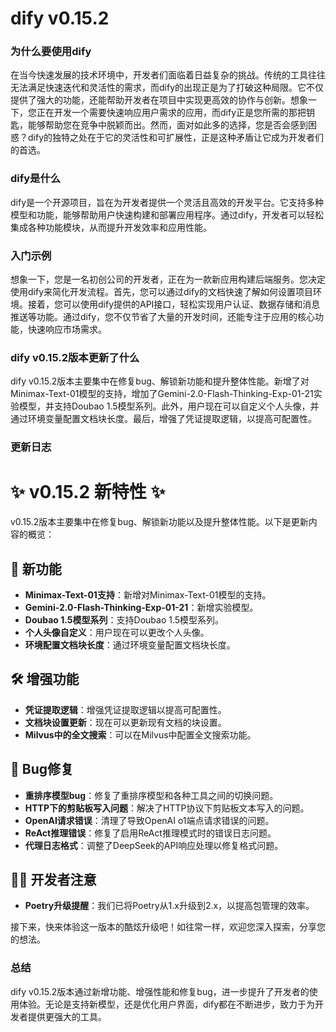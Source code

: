 # dify v0.15.2
### 为什么要使用dify

在当今快速发展的技术环境中，开发者们面临着日益复杂的挑战。传统的工具往往无法满足快速迭代和灵活性的需求，而dify的出现正是为了打破这种局限。它不仅提供了强大的功能，还能帮助开发者在项目中实现更高效的协作与创新。想象一下，您正在开发一个需要快速响应用户需求的应用，而dify正是您所需的那把钥匙，能够帮助您在竞争中脱颖而出。然而，面对如此多的选择，您是否会感到困惑？dify的独特之处在于它的灵活性和可扩展性，正是这种矛盾让它成为开发者们的首选。

### dify是什么

dify是一个开源项目，旨在为开发者提供一个灵活且高效的开发平台。它支持多种模型和功能，能够帮助用户快速构建和部署应用程序。通过dify，开发者可以轻松集成各种功能模块，从而提升开发效率和应用性能。

### 入门示例

想象一下，您是一名初创公司的开发者，正在为一款新应用构建后端服务。您决定使用dify来简化开发流程。首先，您可以通过dify的文档快速了解如何设置项目环境。接着，您可以使用dify提供的API接口，轻松实现用户认证、数据存储和消息推送等功能。通过dify，您不仅节省了大量的开发时间，还能专注于应用的核心功能，快速响应市场需求。

### dify v0.15.2版本更新了什么

dify v0.15.2版本主要集中在修复bug、解锁新功能和提升整体性能。新增了对Minimax-Text-01模型的支持，增加了Gemini-2.0-Flash-Thinking-Exp-01-21实验模型，并支持Doubao 1.5模型系列。此外，用户现在可以自定义个人头像，并通过环境变量配置文档块长度。最后，增强了凭证提取逻辑，以提高可配置性。

### 更新日志

# ✨ v0.15.2 新特性 ✨
v0.15.2版本主要集中在修复bug、解锁新功能以及提升整体性能。以下是更新内容的概览：

## 🚀 新功能
- **Minimax-Text-01支持**：新增对Minimax-Text-01模型的支持。
- **Gemini-2.0-Flash-Thinking-Exp-01-21**：新增实验模型。
- **Doubao 1.5模型系列**：支持Doubao 1.5模型系列。
- **个人头像自定义**：用户现在可以更改个人头像。
- **环境配置文档块长度**：通过环境变量配置文档块长度。

## 🛠️ 增强功能
- **凭证提取逻辑**：增强凭证提取逻辑以提高可配置性。
- **文档块设置更新**：现在可以更新现有文档的块设置。
- **Milvus中的全文搜索**：可以在Milvus中配置全文搜索功能。

## 🐞 Bug修复
- **重排序模型bug**：修复了重排序模型和各种工具之间的切换问题。
- **HTTP下的剪贴板写入问题**：解决了HTTP协议下剪贴板文本写入的问题。
- **OpenAI请求错误**：清理了导致OpenAI o1端点请求错误的问题。
- **ReAct推理错误**：修复了启用ReAct推理模式时的错误日志问题。
- **代理日志格式**：调整了DeepSeek的API响应处理以修复格式问题。

## 🧑‍💻 开发者注意
- **Poetry升级提醒**：我们已将Poetry从1.x升级到2.x，以提高包管理的效率。

接下来，快来体验这一版本的酷炫升级吧！如往常一样，欢迎您深入探索，分享您的想法。

### 总结

dify v0.15.2版本通过新增功能、增强性能和修复bug，进一步提升了开发者的使用体验。无论是支持新模型，还是优化用户界面，dify都在不断进步，致力于为开发者提供更强大的工具。